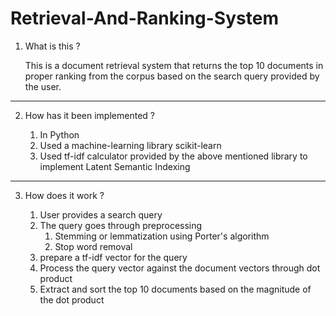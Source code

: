 # Retrieval-And-Ranking-System


1. What is this ? 

   This is a document retrieval system that returns the top 10 documents in proper ranking from the corpus based on the search query provided by the user.
--------------

2. How has it been implemented ?

    1) In Python
    2) Used a machine-learning library scikit-learn
    3) Used tf-idf calculator provided by the above mentioned library to implement Latent Semantic Indexing 
--------------

3. How does it work ? 

    1) User provides a search query 
    2) The query goes through preprocessing
        1) Stemming or lemmatization using Porter's algorithm
        2) Stop word removal 
    3) prepare a tf-idf vector for the query 
    4) Process the query vector against the document vectors through dot product 
    5) Extract and sort the top 10 documents based on the magnitude of the dot product
    

      
